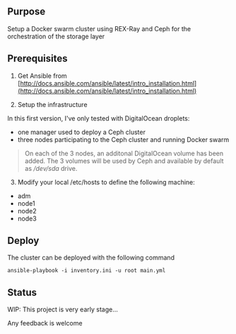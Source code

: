 ## Purpose

Setup a Docker swarm cluster using REX-Ray and Ceph for the orchestration of the storage layer

## Prerequisites

1. Get Ansible from [http://docs.ansible.com/ansible/latest/intro_installation.html](http://docs.ansible.com/ansible/latest/intro_installation.html)

2. Setup the infrastructure 

In this first version, I've only tested with DigitalOcean droplets:
* one manager used to deploy a Ceph cluster
* three nodes participating to the Ceph cluster and running Docker swarm

> On each of the 3 nodes, an additonal DigitalOcean volume has been added. The 3 volumes will be used by Ceph and available by default as */dev/sda* drive.

3. Modify your local /etc/hosts to define the following machine:
* adm
* node1
* node2
* node3

## Deploy

The cluster can be deployed with the following command

```
ansible-playbook -i inventory.ini -u root main.yml
```

## Status

WIP: This project is very early stage...

Any feedback is welcome


